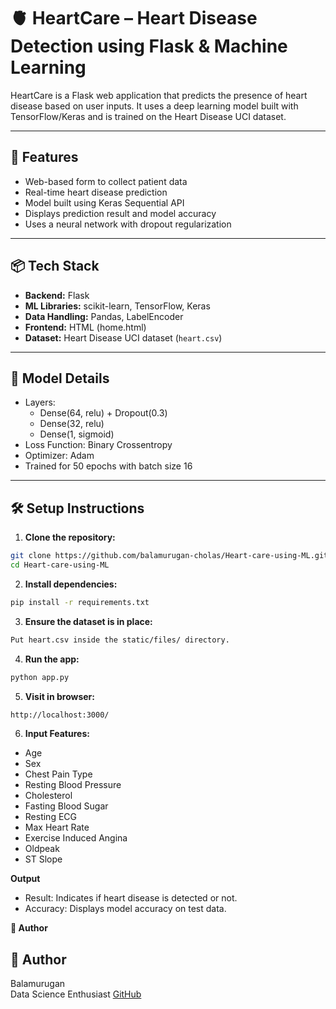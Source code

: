 # 🫀 HeartCare – Heart Disease Detection using Flask & Machine Learning

HeartCare is a Flask web application that predicts the presence of heart disease based on user inputs. It uses a deep learning model built with TensorFlow/Keras and is trained on the Heart Disease UCI dataset.

---

## 🚀 Features

- Web-based form to collect patient data
- Real-time heart disease prediction
- Model built using Keras Sequential API
- Displays prediction result and model accuracy
- Uses a neural network with dropout regularization

---

## 📦 Tech Stack

- **Backend:** Flask
- **ML Libraries:** scikit-learn, TensorFlow, Keras
- **Data Handling:** Pandas, LabelEncoder
- **Frontend:** HTML (home.html)
- **Dataset:** Heart Disease UCI dataset (`heart.csv`)

---

## 🧠 Model Details

- Layers:
  - Dense(64, relu) + Dropout(0.3)
  - Dense(32, relu)
  - Dense(1, sigmoid)
- Loss Function: Binary Crossentropy
- Optimizer: Adam
- Trained for 50 epochs with batch size 16

---

## 🛠️ Setup Instructions

1. **Clone the repository:**
```bash
git clone https://github.com/balamurugan-cholas/Heart-care-using-ML.git
cd Heart-care-using-ML
```
2. **Install dependencies:**
```bash
pip install -r requirements.txt
```
3. **Ensure the dataset is in place:**
```bash
Put heart.csv inside the static/files/ directory.
```

4. **Run the app:**
```bash
python app.py
```

5. **Visit in browser:**
```bash
http://localhost:3000/
```

6. **Input Features:**
- Age
- Sex
- Chest Pain Type
- Resting Blood Pressure
- Cholesterol
- Fasting Blood Sugar
- Resting ECG
- Max Heart Rate
- Exercise Induced Angina
- Oldpeak
- ST Slope

**Output**

- Result: Indicates if heart disease is detected or not.
- Accuracy: Displays model accuracy on test data.

**👤 Author**

## 👤 Author

Balamurugan  
Data Science Enthusiast 
[GitHub](https://github.com/balamurugan-cholas)


